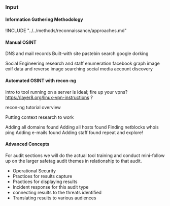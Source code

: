 ### Input

#### Information Gathering Methodology

<?step-by-step explanation that is tool agnostic of the audit / approach?>

!INCLUDE "../../methods/reconnaissance/approaches.md"

#### Manual OSINT

DNS and mail records
Built-with site
pastebin search
google dorking

Social Engineering research and staff enumeration
facebook graph
image exif data and reverse image searching
social media account discovery

#### Automated OSINT with  recon-ng


intro to tool
running on a server is ideal; fire up your vpns?
https://layer8.org/linux-vpn-instructions ? 

recon-ng tutorial overview

Putting context research to work

Adding all domains found
Adding all hosts found
Finding netblocks
whois
ping
Adding e-mails found
Adding staff found
repeat and explore!


#### Advanced Concepts 

For audit sections we will do the actual tool training and  conduct mini-follow up on the larger safetag audit themes in relationship to that audit.

- Operational Security
- Practices for results capture
- Practices for displaying results
- Incident response for this audit type
- connecting results to the threats identified
- Translating results to various audiences
